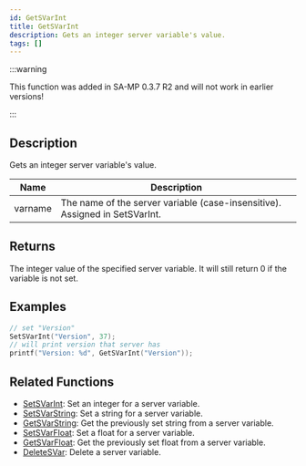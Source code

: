 ```yaml
---
id: GetSVarInt
title: GetSVarInt
description: Gets an integer server variable's value.
tags: []
---
```


:::warning

This function was added in SA-MP 0.3.7 R2 and will not work in earlier versions!

:::

## Description

Gets an integer server variable's value.


| Name | Description |
|------|-------------|
|varname | The name of the server variable (case-insensitive). Assigned in SetSVarInt.|


## Returns

The integer value of the specified server variable. It will still return 0 if the variable is not set.


## Examples


```c
// set "Version"
SetSVarInt("Version", 37);
// will print version that server has
printf("Version: %d", GetSVarInt("Version"));
```


## Related Functions


-  [SetSVarInt](../functions/SetSVarInt.md): Set an integer for a server variable.
-  [SetSVarString](../functions/SetSVarString.md): Set a string for a server variable.
-  [GetSVarString](../functions/GetSVarString.md): Get the previously set string from a server variable.
-  [SetSVarFloat](../functions/SetSVarFloat.md): Set a float for a server variable.
-  [GetSVarFloat](../functions/GetSVarFloat.md): Get the previously set float from a server variable.
-  [DeleteSVar](../functions/DeleteSVar.md): Delete a server variable.